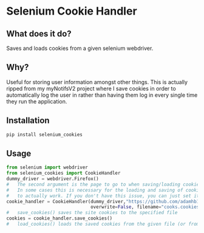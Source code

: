# Selenium Cookie Handler

## What does it do?
Saves and loads cookies from a given selenium webdriver.

## Why?
Useful for storing user information amongst other things. This is 
actually ripped from my myNotifsV2 project where I save cookies in
order to automatically log the user in rather than having them log 
in every single time they run the application. 

## Installation
```bash
pip install selenium_cookies
```
## Usage
```python
from selenium import webdriver
from selenium_cookies import CookieHandler
dummy_driver = webdriver.Firefox()
#   The second argument is the page to go to when saving/loading cookies.
#   In some cases this is necessary for the loading and saving of cookies
#   to actually work. If you don't have this issue, you can just set it to None.
cookie_handler = CookieHandler(dummy_driver,"https://github.com/adamhb123/selenium_cookies", 
                               overwrite=False, filename="cooks.cookies", wait_time=5)
#   save_cookies() saves the site cookies to the specified file
cookies = cookie_handler.save_cookies()
#   load_cookies() loads the saved cookies from the given file (or from the most recently saved one)
```